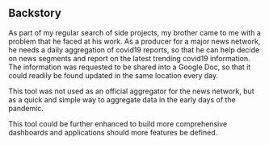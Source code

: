 ## Backstory

As part of my regular search of side projects, my brother came to me with a problem that he faced at his work.  As a producer for a major news network, he needs a daily aggregation of covid19 reports, so that he can help decide on news segments and report on the latest trending covid19 information.  The information was requested to be shared into a Google Doc, so that it could readily be found updated in the same location every day.

This tool was not used as an official aggregator for the news network, but as a quick and simple way to aggregate data in the early days of the pandemic.

This tool could be further enhanced to build more comprehensive dashboards and applications should more features be defined.
